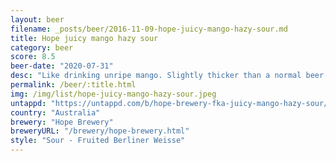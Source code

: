 ```yaml
---
layout: beer
filename: _posts/beer/2016-11-09-hope-juicy-mango-hazy-sour.md
title: Hope juicy mango hazy sour
category: beer
score: 8.5
beer-date: "2020-07-31"
desc: "Like drinking unripe mango. Slightly thicker than a normal beer which leaves a sweet mango residue on your lips. Brilliant refresh between some other strong IPAs"
permalink: /beer/:title.html
img: /img/list/hope-juicy-mango-hazy-sour.jpeg
untappd: "https://untappd.com/b/hope-brewery-fka-juicy-mango-hazy-sour/3830695"
country: "Australia"
brewery: "Hope Brewery"
breweryURL: "/brewery/hope-brewery.html"
style: "Sour - Fruited Berliner Weisse"
---
```

